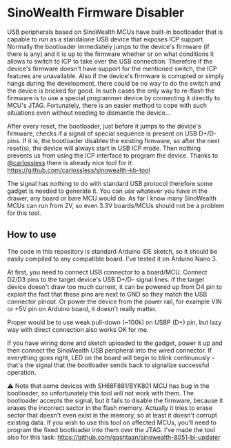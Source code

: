 # SinoWealth Firmware Disabler
USB peripherals based on SinoWealth MCUs have built-in bootloader that is capable to run as a standalone USB device that exposes ICP support. Normally the bootloader immediately jumps to the device's firmware (if there is any) and it is up to the firmware whether or on what conditions it allows to switch to ICP to take over the USB connection. Therefore if the device's firmware doesn't have support for the mentioned switch, the ICP features are unavailable. Also if the device's firmware is corrupted or simply hangs during the development, there could be no way to do the switch and the device is bricked for good. In such cases the only way to re-flash the firmware is to use a special programmer device by connecting it directly to MCU's JTAG. Fortunately, there is an easier method to cope with such situations even without needing to dismantle the device...

After every reset, the bootloader, just before it jumps to the device's firmware, checks if a signal of special sequence is present on USB D+/D- pins. If it is, the bootloader disables the existing firmware, so after the next reset(s), the device will always start in USB ICP mode. Then nothing prevents us from using the ICP interface to program the device. Thanks to [@carlossless](https://github.com/carlossless) there is already nice tool for it:
https://github.com/carlossless/sinowealth-kb-tool

The signal has nothing to do with standard USB protocol therefore some gadget is needed to generate it. You can use whatever you have in the drawer, any board or bare MCU would do. As far I know many SinoWealth MCUs can run from 2V, so even 3.3V boards/MCUs should not be a problem for this tool.

## How to use
The code in this repository is standard Arduino IDE sketch, so it should be easily compiled to any compatible board. I've tested it on Arduino Nano 3.

At first, you need to connect USB connector to a board/MCU. Connect D2/D3 pins to the target device's USB D+/D- signal lines. If the target device doesn't draw too much current, it can be powered up from D4 pin to exploit the fact that these pins are next to GND so they match the USB connector pinout. Or power the device from the power rail, for example VIN or +5V pin on Arduino board, it doesn't really matter.

Proper would be to use weak pull-down (~100k) on USBP (D+) pin, but lazy way with direct connection also works OK for me.

If you have wiring done and sketch uploaded to the gadget, power it up and then connect the SinoWealth USB peripheral into the wired connector. If everything goes right, LED on the board will begin to blink continuously - that's the signal that the bootloader sends back to signalize successful operation.

&#9888; Note that some devices with SH68F881/BYK801 MCU has bug in the bootloader, so unfortunately this tool will not work with them. The bootloader accepts the signal, but it fails to disable the firmware, because it erases the incorrect sector in the flash memory. Actually it tries to erase sector that doesn't even exist in the memory, so at least it doesn't corrupt existing data.
If you wish to use this tool on affected MCUs, you'll need to program the fixed bootloader into them over the JTAG. I've made the tool also for this task: https://github.com/gashtaan/sinowealth-8051-bl-updater
